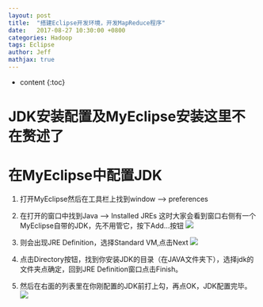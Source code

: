 ```yaml
---
layout: post
title:  "搭建Eclipse开发环境，开发MapReduce程序"
date:   2017-08-27 10:30:00 +0800
categories: Hadoop
tags: Eclipse
author: Jeff
mathjax: true
---
```


* content
{:toc}


# JDK安装配置及MyEclipse安装这里不在赘述了

# 在MyEclipse中配置JDK
1. 打开MyEclipse然后在工具栏上找到window --> preferences

2. 在打开的窗口中找到Java --> Installed JREs 这时大家会看到窗口右侧有一个MyEclipse自带的JDK，先不用管它，按下Add...按钮
![](http://ov7z79pcc.bkt.clouddn.com/15038012222066.jpg)

3. 则会出现JRE Definition，选择Standard VM,点击Next
![](http://ov7z79pcc.bkt.clouddn.com/15038013123223.jpg)

4. 点击Directory按钮，找到你安装JDK的目录（在JAVA文件夹下），选择jdk的文件夹点确定，回到JRE Definition窗口点击Finish。

5. 然后在右面的列表里在你刚配置的JDK前打上勾，再点OK，JDK配置完毕。
![](http://ov7z79pcc.bkt.clouddn.com/15038014539847.jpg)


